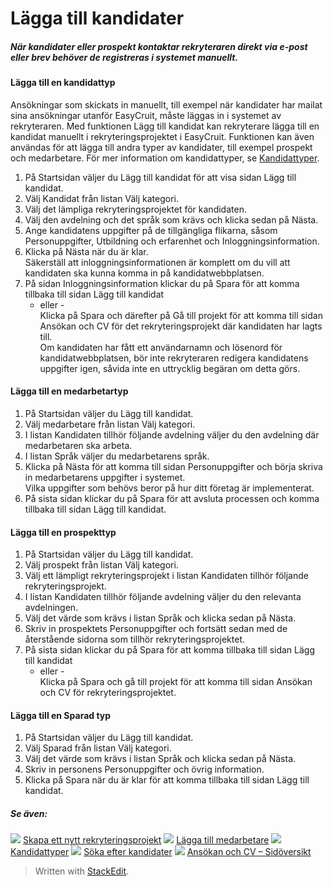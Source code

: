 
# Lägga till kandidater

##### När kandidater eller prospekt kontaktar rekryteraren direkt via e-post eller brev behöver de registreras i systemet manuellt.

#### Lägga till en kandidattyp

Ansökningar som skickats in manuellt, till exempel när kandidater har mailat sina ansökningar utanför EasyCruit, måste läggas in i systemet av rekryteraren. Med funktionen  Lägg till kandidat  kan rekryterare lägga till en kandidat manuellt i rekryteringsprojektet i EasyCruit. Funktionen kan även användas för att lägga till andra typer av kandidater, till exempel prospekt och medarbetare. För mer information om kandidattyper, se  [Kandidattyper](https://www.google.com/url?q=http://candidate_types.htm&source=gmail-html&ust=1636098254664000&usg=AFQjCNHjhiCF4MWlV5ye5q1TrZNoFHbQIw).

1.  På  Startsidan väljer du  Lägg till kandidat  för att visa sidan  Lägg till kandidat.
2.  Välj  Kandidat  från listan  Välj kategori.
3.  Välj det lämpliga rekryteringsprojektet för kandidaten.
4.  Välj den avdelning och det språk som krävs och klicka sedan på  Nästa.
5.  Ange kandidatens uppgifter på de tillgängliga flikarna, såsom  Personuppgifter,  Utbildning och erfarenhet  och  Inloggningsinformation.
6.  Klicka på  Nästa  när du är klar.  
    Säkerställ att inloggningsinformationen är komplett om du vill att kandidaten ska kunna komma in på kandidatwebbplatsen.
7.  På sidan  Inloggningsinformation  klickar du på  Spara  för att komma tillbaka till sidan  Lägg till kandidat  
    - eller -  
    Klicka på  Spara  och därefter på  Gå till projekt  för att komma till sidan  Ansökan och CV  för det rekryteringsprojekt där kandidaten har lagts till.  
    Om kandidaten har fått ett användarnamn och lösenord för kandidatwebbplatsen, bör inte rekryteraren redigera kandidatens uppgifter igen, såvida inte en uttrycklig begäran om detta görs.

#### Lägga till en medarbetartyp

1.  På  Startsidan  väljer du  Lägg till kandidat.
2.  Välj  medarbetare  från listan  Välj kategori.
3.  I listan  Kandidaten tillhör följande avdelning  väljer du den avdelning där medarbetaren ska arbeta.
4.  I listan  Språk  väljer du medarbetarens språk.
5.  Klicka på  Nästa  för att komma till sidan  Personuppgifter  och börja skriva in medarbetarens uppgifter i systemet.  
    Vilka uppgifter som behövs beror på hur ditt företag är implementerat.
6.  På sista sidan klickar du på  Spara  för att avsluta processen och komma tillbaka till sidan  Lägg till kandidat.

#### Lägga till en prospekttyp

1.  På  Startsidan  väljer du  Lägg till kandidat.
2.  Välj  prospekt  från listan  Välj kategori.
3.  Välj ett lämpligt rekryteringsprojekt i listan  Kandidaten tillhör följande rekryteringsprojekt.
4.  I listan  Kandidaten tillhör följande avdelning  väljer du den relevanta avdelningen.
5.  Välj det värde som krävs i listan  Språk  och klicka sedan på  Nästa.
6.  Skriv in prospektets  Personuppgifter  och fortsätt sedan med de återstående sidorna som tillhör rekryteringsprojektet.
7.  På sista sidan klickar du på  Spara  för att komma tillbaka till sidan  Lägg till kandidat  
    - eller -  
    Klicka på  Spara och gå till projekt  för att komma till sidan  Ansökan och CV  för rekryteringsprojektet.

#### Lägga till en Sparad typ

1.  På  Startsidan  väljer du  Lägg till kandidat.
2.  Välj  Sparad  från listan  Välj kategori.
3.  Välj det värde som krävs i listan  Språk  och klicka sedan på  Nästa.
4.  Skriv in personens  Personuppgifter  och övrig information.
5.  Klicka på  Spara  när du är klar för att komma tillbaka till sidan  Lägg till kandidat.

##### Se även:

![](https://ci6.googleusercontent.com/proxy/-22dcnzbmvcvXC1qchy37X8HqOnNdtVQdmbUT6hxKRWKcyRxuLMETprSllOz-gcmI3U7kiFm9tHNq8oqYLIlqurrO4c=s0-d-e1-ft#http://../Resources/Images/icon-document-link.png)  [Skapa ett nytt rekryteringsprojekt](https://www.google.com/url?q=http://creating_a_new_vacancy.htm&source=gmail-html&ust=1636098254664000&usg=AFQjCNGKcNXqTMvFMNQE722DD86_NXZvxA)
![](https://ci6.googleusercontent.com/proxy/-22dcnzbmvcvXC1qchy37X8HqOnNdtVQdmbUT6hxKRWKcyRxuLMETprSllOz-gcmI3U7kiFm9tHNq8oqYLIlqurrO4c=s0-d-e1-ft#http://../Resources/Images/icon-document-link.png)  [Lägga till medarbetare](https://www.google.com/url?q=http://adding_employees.htm&source=gmail-html&ust=1636098254664000&usg=AFQjCNE9NDrXCJC9MHX0laLYH3oq6pl6mA)
![](https://ci6.googleusercontent.com/proxy/-22dcnzbmvcvXC1qchy37X8HqOnNdtVQdmbUT6hxKRWKcyRxuLMETprSllOz-gcmI3U7kiFm9tHNq8oqYLIlqurrO4c=s0-d-e1-ft#http://../Resources/Images/icon-document-link.png)  [Kandidattyper](https://www.google.com/url?q=http://candidate_types.htm&source=gmail-html&ust=1636098254664000&usg=AFQjCNHjhiCF4MWlV5ye5q1TrZNoFHbQIw)
![](https://ci6.googleusercontent.com/proxy/-22dcnzbmvcvXC1qchy37X8HqOnNdtVQdmbUT6hxKRWKcyRxuLMETprSllOz-gcmI3U7kiFm9tHNq8oqYLIlqurrO4c=s0-d-e1-ft#http://../Resources/Images/icon-document-link.png)  [Söka efter kandidater](https://www.google.com/url?q=http://searching_for_candidates.htm&source=gmail-html&ust=1636098254664000&usg=AFQjCNGKnFlegUQ7HgD3aqzIW0k0pEPWnw)
![](https://ci6.googleusercontent.com/proxy/-22dcnzbmvcvXC1qchy37X8HqOnNdtVQdmbUT6hxKRWKcyRxuLMETprSllOz-gcmI3U7kiFm9tHNq8oqYLIlqurrO4c=s0-d-e1-ft#http://../Resources/Images/icon-document-link.png)  [Ansökan och CV – Sidöversikt](https://www.google.com/url?q=http://application_and_cv_page_overview.htm&source=gmail-html&ust=1636098254664000&usg=AFQjCNEhYXnWqPD-nHXUKUGNSv6TUKdRkQ)

> Written with [StackEdit](https://stackedit.io/).
<!--stackedit_data:
eyJoaXN0b3J5IjpbLTM4NTAzNTE3Ml19
-->